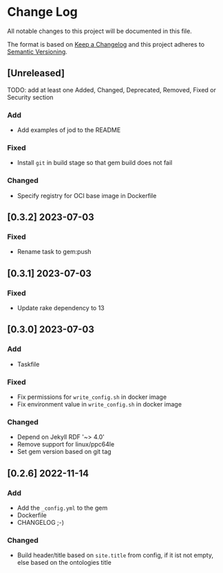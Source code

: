 # Change Log

All notable changes to this project will be documented in this file.

The format is based on [Keep a Changelog](http://keepachangelog.com/) and this project adheres to [Semantic Versioning](http://semver.org/).

## [Unreleased]

TODO: add at least one Added, Changed, Deprecated, Removed, Fixed or Security section

### Add
- Add examples of jod to the README

### Fixed
- Install `git` in build stage so that gem build does not fail

### Changed
- Specify registry for OCI base image in Dockerfile


## [0.3.2] 2023-07-03

### Fixed
- Rename task to gem:push

## [0.3.1] 2023-07-03

### Fixed
- Update rake dependency to 13

## [0.3.0] 2023-07-03

### Add
- Taskfile

### Fixed
- Fix permissions for `write_config.sh` in docker image
- Fix environment value in `write_config.sh` in docker image

### Changed
- Depend on Jekyll RDF '~> 4.0'
- Remove support for linux/ppc64le
- Set gem version based on git tag


## [0.2.6] 2022-11-14

### Add
- Add the `_config.yml` to the gem
- Dockerfile
- CHANGELOG ;-)

### Changed
- Build header/title based on `site.title` from config, if it ist not empty, else based on the ontologies title
